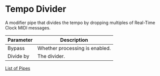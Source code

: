 # Tempo Divider

A modifier pipe that divides the tempo by dropping multiples of Real-Time Clock MIDI messages.

| Parameter              | Description                                                  |
| ---------------------- | ------------------------------------------------------------ |
| Bypass                 | Whether processing is enabled.                               |
| Divide by              | The divider.                                                 |

[List of Pipes](index.md#the-list-of-pipes)
